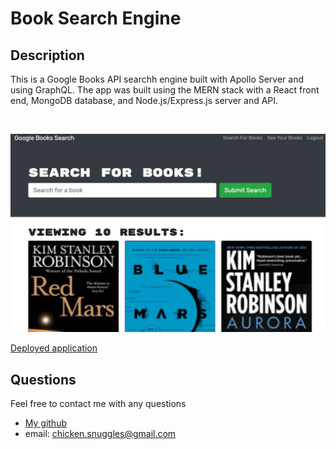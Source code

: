 # Book Search Engine

## Description
This is a Google Books API searchh engine built with Apollo Server and using GraphQL. The app was built using the MERN stack with a React front end, MongoDB database, and Node.js/Express.js server and API.
  
  <br/>

  ![Sample](https://github.com/boogiematrix/book-search/blob/main/client/public/googlebooks-screenshot.png)

  [Deployed application](https://boiling-basin-57000.herokuapp.com/)
  
  ## Questions
  Feel free to contact me with any questions
* [My github](https://github.com/boogiematrix)
* email: chicken.snuggles@gmail.com

